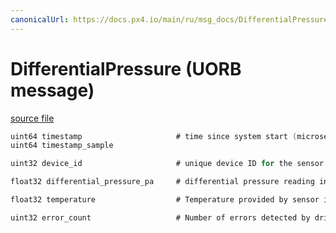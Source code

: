 ```yaml
---
canonicalUrl: https://docs.px4.io/main/ru/msg_docs/DifferentialPressure
---
```


# DifferentialPressure (UORB message)



[source file](https://github.com/PX4/PX4-Autopilot/blob/release/1.14/msg/DifferentialPressure.msg)

```c
uint64 timestamp                     # time since system start (microseconds)
uint64 timestamp_sample

uint32 device_id                     # unique device ID for the sensor that does not change between power cycles

float32 differential_pressure_pa     # differential pressure reading in Pascals (may be negative)

float32 temperature                  # Temperature provided by sensor in degrees Celsius, NAN if unknown

uint32 error_count                   # Number of errors detected by driver

```
